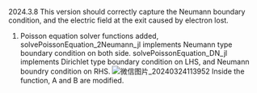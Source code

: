 2024.3.8
This version should correctly capture the Neumann boundary condition, and the electric field at the exit caused by electron lost.

1. Poisson equation solver functions added,
   solvePoissonEquation_2Neumann_jl implements Neumann type boundary condition on both side.
   solvePoissonEquation_DN_jl implements Dirichlet type boundary condition on LHS, and Neumann boundry condition on RHS.
   ![微信图片_20240324113952](https://github.com/JerryGHT04/AmbipolarThrusterPIC/assets/162717938/8a50a214-2c64-4b30-b76a-db7ba986a206)
   Inside the function, A and B are modified.
